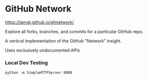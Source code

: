 
# GitHub Network

https://lanrat.github.io/ghnetwork/

Explore all forks, branches, and commits for a particular GitHub repo.

A vertical implementation of the GitHub "Network" insight.

Uses exclusively undocumented APIs

### Local Dev Testing

`python -m SimpleHTTPServer 8000`
